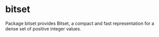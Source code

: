 # bitset
Package bitset provides Bitset, a compact and fast representation for a dense set of positive integer values.
